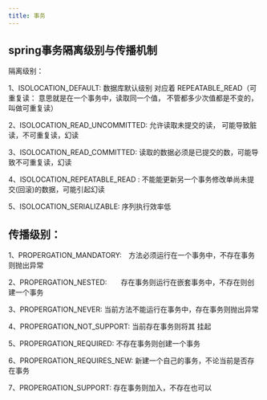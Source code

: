 ```yaml
---
title: 事务
---
```


## spring事务隔离级别与传播机制
隔离级别：

1、ISOLOCATION_DEFAULT:  数据库默认级别 对应着  REPEATABLE_READ（可重复读： 意思就是在一个事务中，读取同一个值， 不管都多少次值都是不变的，叫做可重复读）

2、ISOLOCATION_READ_UNCOMMITTED: 允许读取未提交的读， 可能导致脏读，不可重复读，幻读

3、ISOLOCATION_READ_COMMITTED:  读取的数据必须是已提交的数，可能导致不可重复读，幻读

4、ISOLOCATION_REPEATABLE_READ : 不能能更新另一个事务修改单尚未提交(回滚)的数据，可能引起幻读

5、ISOLOCATION_SERIALIZABLE: 序列执行效率低

 

## 传播级别：

1、PROPERGATION_MANDATORY:　方法必须运行在一个事务中，不存在事务则抛出异常

2、PROPERGATION_NESTED:　　存在事务则运行在嵌套事务中，不存在则创建一个事务

3、PROPERGATION_NEVER: 当前方法不能运行在事务中，存在事务则抛出异常

4、PROPERGATION_NOT_SUPPORT: 当前存在事务则将其 挂起

5、PROPERGATION_REQUIRED: 不存在事务则创建一个事务

6、PROPERGATION_REQUIRES_NEW:  新建一个自己的事务，不论当前是否存在事务

7、PROPERGATION_SUPPORT: 存在事务则加入，不存在也可以
